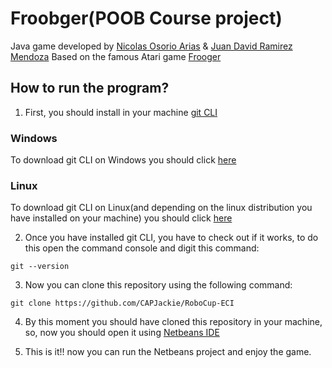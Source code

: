 # Froobger(POOB Course project)
Java game developed by [Nicolas Osorio Arias](https://github.com/Nixperful) & [Juan David Ramirez Mendoza](https://github.com/CAPJackie)
Based on the famous Atari game [Frooger](https://www.youtube.com/watch?v=u23kf-XBack)

## How to run the program?
1. First, you should install in your machine [git CLI](https://git-scm.com/book/en/v2/Getting-Started-About-Version-Control)

### Windows
To download git CLI on Windows you should click [here](https://git-scm.com/download/win)
### Linux
To download git CLI on Linux(and depending on the linux distribution you have installed on your machine) you should click
[here](https://git-scm.com/download/linux)

2. Once you have installed git CLI, you have to check out if it works, to do this open the command console and digit this command:
```
git --version
```

3. Now you can clone this repository using the following command:
```
git clone https://github.com/CAPJackie/RoboCup-ECI
```

4. By this moment you should have cloned this repository in your machine, so, now you should open it using [Netbeans IDE](https://netbeans.org/)

5. This is it!! now you can run the Netbeans project and enjoy the game.
